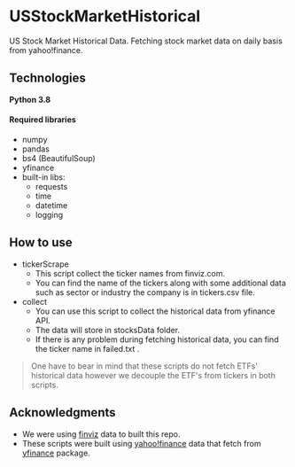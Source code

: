 # USStockMarketHistorical

US Stock Market Historical Data.
Fetching stock market data on daily basis from yahoo!finance.

## Technologies

**Python 3.8**
#### Required libraries
- numpy
- pandas
- bs4 (BeautifulSoup)
- yfinance
- built-in libs:
  - requests
  - time
  - datetime
  - logging

## How to use

- tickerScrape
  * This script collect the ticker names from finviz.com.
  * You can find the name of the tickers along with some additional data such as sector or industry the company is in tickers.csv file.
- collect
  * You can use this script to collect the historical data from yfinance API.
  * The data will store in stocksData folder.
  * If there is any problem during fetching historical data, you can find the ticker name in failed.txt .

> One have to bear in mind that these scripts do not fetch ETFs' historical data however we decouple the ETF's from tickers in both scripts.
## Acknowledgments

* We were using [finviz](https://finviz.com/) data to built this repo.
* These scripts were built using [yahoo!finance](https://finance.yahoo.com/) data that fetch from [yfinance](https://github.com/ranaroussi/yfinance) package.
